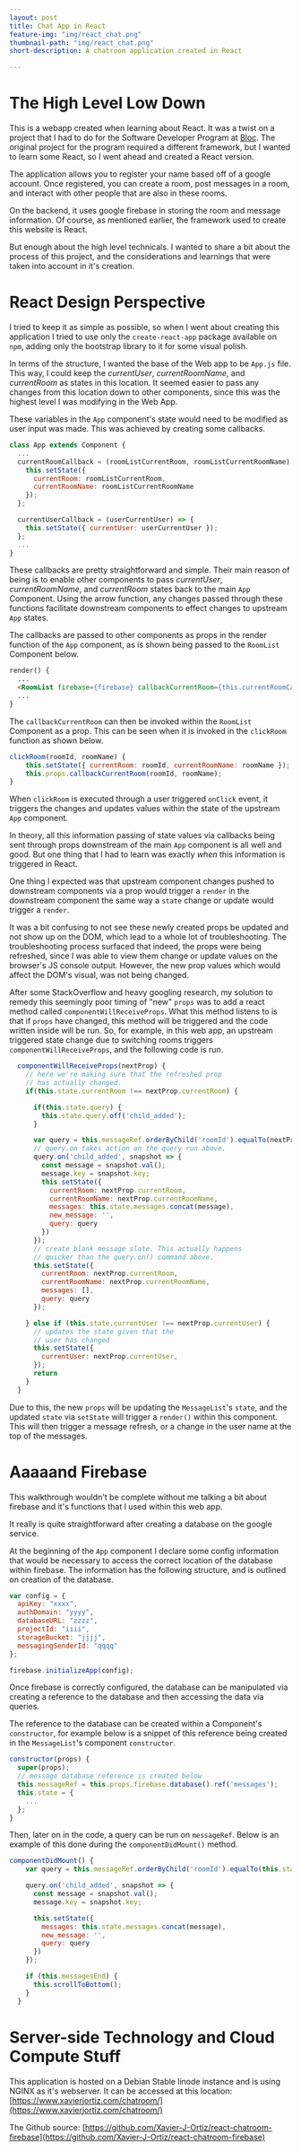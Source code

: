 ```yaml
---
layout: post
title: Chat App in React
feature-img: "img/react_chat.png"
thumbnail-path: "img/react_chat.png"
short-description: A chatroom application created in React

---
```

# The High Level Low Down
This is a webapp created when learning about React. It was a twist on a project that I had to do for the Software Developer Program at [Bloc](https://www.bloc.io). The original project for the program required a different framework, but I wanted to learn some React, so I went ahead and created a React version. 

The application allows you to register your name based off of a google account. Once registered, you can create a room, post messages in a room, and interact with other people that are also in these rooms.

On the backend, it uses google firebase in storing the room and message information. Of course, as mentioned earlier, the framework used to create this website is React. 

But enough about the high level technicals. I wanted to share a bit about the process of this project, and the considerations and learnings that were taken into account in it's creation.

# React Design Perspective

I tried to keep it as simple as possible, so when I went about creating this application I tried to use only the `create-react-app` package available on `npm`, adding only the bootstrap library to it for some visual polish.

In terms of the structure, I wanted the base of the Web app to be `App.js` file. This way, I could keep the _currentUser_, _currentRoomName_, and _currentRoom_ as states in this location. It seemed easier to pass any changes from this location down to other components, since this was the highest level I was modifying in the Web App.

These variables in the `App` component's state would need to be modified as user input was made. This was achieved by creating some callbacks.

```javascript
class App extends Component {
  ...
  currentRoomCallback = (roomListCurrentRoom, roomListCurrentRoomName) => {
    this.setState({
      currentRoom: roomListCurrentRoom,
      currentRoomName: roomListCurrentRoomName
    });
  };

  currentUserCallback = (userCurrentUser) => {
    this.setState({ currentUser: userCurrentUser });
  };
  ...
}
```

These callbacks are pretty straightforward and simple. Their main reason of being is to enable other components to pass _currentUser_, _currentRoomName_, and _currentRoom_ states back to the main `App` Component. Using the arrow function, any changes passed through these functions facilitate downstream components to effect changes to upstream `App` states.

The callbacks are passed to other components as props in the render function of the `App` component, as is shown being passed to the `RoomList` Component below.

```html
render() {
  ...
  <RoomList firebase={firebase} callbackCurrentRoom={this.currentRoomCallback}/>
  ...
}
```

The `callbackCurrentRoom` can then be invoked within the `RoomList` Component as a prop. This can be seen when it is invoked in the `clickRoom` function as shown below.

```javascript
clickRoom(roomId, roomName) {
    this.setState({ currentRoom: roomId, currentRoomName: roomName });
    this.props.callbackCurrentRoom(roomId, roomName);
}
```

When `clickRoom` is executed through a user triggered `onClick` event, it triggers the changes and updates values within the state of the upstream `App` component.

In theory, all this information passing of state values via callbacks being sent through props downstream of the main `App` component is all well and good. But one thing that I had to learn was exactly _when_ this information is triggered in React. 

One thing I expected was that upstream component changes pushed to downstream components via a prop would trigger a `render` in the downstream component the same way a `state` change or update would trigger a `render`. 

It was a bit confusing to not see these newly created props be updated and not show up on the DOM, which lead to a whole lot of troubleshooting. The troubleshooting process surfaced that indeed, the props were being refreshed, since I was able to view them change or update values on the browser's JS console output. However, the new prop values which would affect the DOM's visual, was not being changed.

After some StackOverflow and heavy googling research, my solution to remedy this seemingly poor timing of "new" `props` was to add a react method called `componentWillReceiveProps`. What this method listens to is that if `props` have changed, this method will be triggered and the code written inside will be run. So, for example, in this web app, an upstream triggered state change due to switching rooms triggers `componentWillReceiveProps`, and the following code is run.

```javascript
  componentWillReceiveProps(nextProp) {
    // here we're making sure that the refreshed prop
    // has actually changed.
    if(this.state.currentRoom !== nextProp.currentRoom) {

      if(this.state.query) { 
        this.state.query.off('child_added');
      }

      var query = this.messageRef.orderByChild('roomId').equalTo(nextProp.currentRoom);
      // query.on takes action on the query run above.
      query.on('child_added', snapshot => {
        const message = snapshot.val();
        message.key = snapshot.key;
        this.setState({
          currentRoom: nextProp.currentRoom,
          currentRoomName: nextProp.currentRoomName,
          messages: this.state.messages.concat(message),
          new_message: '',
          query: query
        })
      });
      // create blank message slate. This actually happens
      // quicker than the query.on() command above.
      this.setState({ 
        currentRoom: nextProp.currentRoom,
        currentRoomName: nextProp.currentRoomName,
        messages: [],
        query: query
      });

    } else if (this.state.currentUser !== nextProp.currentUser) {
      // updates the state given that the
      // user has changed
      this.setState({ 
        currentUser: nextProp.currentUser,
      });
      return
    }
  }
``` 

Due to this, the new `props` will be updating the `MessageList`'s `state`, and the updated `state` via `setState` will trigger a `render()` within this component. This will then trigger a message refresh, or a change in the user name at the top of the messages.

# Aaaaand Firebase
This walkthrough wouldn't be complete without me talking a bit about firebase and it's functions that I used within this web app.

It really is quite straightforward after creating a database on the google service.

At the beginning of the `App` component I declare some config information that would be necessary to access the correct location of the database within firebase. The information has the following structure, and is outlined on creation of the database.

```javascript
var config = {
  apiKey: "xxxx",
  authDomain: "yyyy",
  databaseURL: "zzzz",
  projectId: "iiii",
  storageBucket: "jjjj",
  messagingSenderId: "qqqq"
};

firebase.initializeApp(config);
```

Once firebase is correctly configured, the database can be manipulated via creating a reference to the database and then accessing the data via queries.

The reference to the database can be created within a Component's `constructor`, for example below is a snippet of this reference being created in the `MessageList`'s component `constructor`.

```javascript
constructor(props) {
  super(props);
  // message database reference is created below
  this.messageRef = this.props.firebase.database().ref('messages');
  this.state = {
    ... 
  };
}
```

Then, later on in the code, a query can be run on `messageRef`. Below is an example of this done during the `componentDidMount()` method.

```javascript
componentDidMount() {
    var query = this.messageRef.orderByChild('roomId').equalTo(this.state.currentRoom);

    query.on('child_added', snapshot => {
      const message = snapshot.val();
      message.key = snapshot.key;

      this.setState({
        messages: this.state.messages.concat(message),
        new_message: '',
        query: query
      })
    });

    if (this.messagesEnd) {
      this.scrollToBottom();
    }
  }
```
# Server-side Technology and Cloud Compute Stuff
This application is hosted on a Debian Stable linode instance and is using NGINX as it's webserver. It can be accessed at this location: [https://www.xavierjortiz.com/chatroom/](https://www.xavierjortiz.com/chatroom/)

The Github source: [https://github.com/Xavier-J-Ortiz/react-chatroom-firebase](https://github.com/Xavier-J-Ortiz/react-chatroom-firebase)
